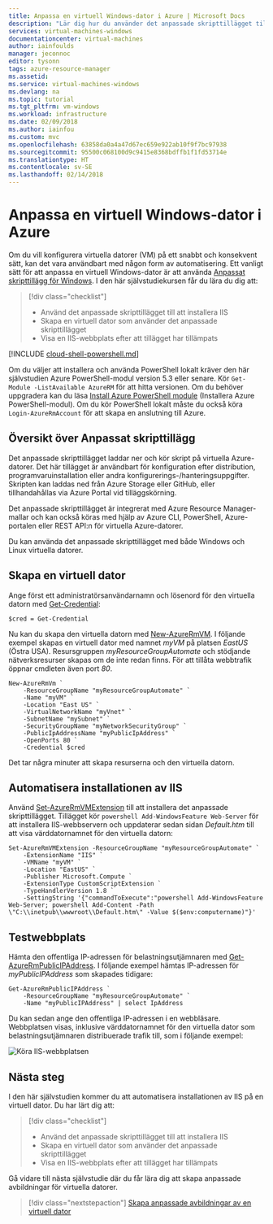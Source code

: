 ```yaml
---
title: Anpassa en virtuell Windows-dator i Azure | Microsoft Docs
description: "Lär dig hur du använder det anpassade skripttillägget till att automatisera programinstallationer på virtuella Windows-datorer i Azure"
services: virtual-machines-windows
documentationcenter: virtual-machines
author: iainfoulds
manager: jeconnoc
editor: tysonn
tags: azure-resource-manager
ms.assetid: 
ms.service: virtual-machines-windows
ms.devlang: na
ms.topic: tutorial
ms.tgt_pltfrm: vm-windows
ms.workload: infrastructure
ms.date: 02/09/2018
ms.author: iainfou
ms.custom: mvc
ms.openlocfilehash: 63858da0a4a47d67ec659e922ab10f9f7bc97938
ms.sourcegitcommit: 95500c068100d9c9415e8368bdffb1f1fd53714e
ms.translationtype: HT
ms.contentlocale: sv-SE
ms.lasthandoff: 02/14/2018
---
```

# <a name="how-to-customize-a-windows-virtual-machine-in-azure"></a>Anpassa en virtuell Windows-dator i Azure
Om du vill konfigurera virtuella datorer (VM) på ett snabbt och konsekvent sätt, kan det vara användbart med någon form av automatisering. Ett vanligt sätt för att anpassa en virtuell Windows-dator är att använda [Anpassat skripttillägg för Windows](extensions-customscript.md). I den här självstudiekursen får du lära du dig att:

> [!div class="checklist"]
> * Använd det anpassade skripttillägget till att installera IIS
> * Skapa en virtuell dator som använder det anpassade skripttillägget
> * Visa en IIS-webbplats efter att tillägget har tillämpats

[!INCLUDE [cloud-shell-powershell.md](../../../includes/cloud-shell-powershell.md)]

Om du väljer att installera och använda PowerShell lokalt kräver den här självstudien Azure PowerShell-modul version 5.3 eller senare. Kör `Get-Module -ListAvailable AzureRM` för att hitta versionen. Om du behöver uppgradera kan du läsa [Install Azure PowerShell module](/powershell/azure/install-azurerm-ps) (Installera Azure PowerShell-modul). Om du kör PowerShell lokalt måste du också köra `Login-AzureRmAccount` för att skapa en anslutning till Azure. 


## <a name="custom-script-extension-overview"></a>Översikt över Anpassat skripttillägg
Det anpassade skripttillägget laddar ner och kör skript på virtuella Azure-datorer. Det här tillägget är användbart för konfiguration efter distribution, programvaruinstallation eller andra konfigurerings-/hanteringsuppgifter. Skripten kan laddas ned från Azure Storage eller GitHub, eller tillhandahållas via Azure Portal vid tilläggskörning.

Det anpassade skripttillägget är integrerat med Azure Resource Manager-mallar och kan också köras med hjälp av Azure CLI, PowerShell, Azure-portalen eller REST API:n för virtuella Azure-datorer.

Du kan använda det anpassade skripttillägget med både Windows och Linux virtuella datorer.


## <a name="create-virtual-machine"></a>Skapa en virtuell dator
Ange först ett administratörsanvändarnamn och lösenord för den virtuella datorn med [Get-Credential](https://msdn.microsoft.com/powershell/reference/5.1/microsoft.powershell.security/Get-Credential):

```azurepowershell-interactive
$cred = Get-Credential
```

Nu kan du skapa den virtuella datorn med [New-AzureRmVM](/powershell/module/azurerm.compute/new-azurermvm). I följande exempel skapas en virtuell dator med namnet *myVM* på platsen *EastUS* (Östra USA). Resursgruppen *myResourceGroupAutomate* och stödjande nätverksresurser skapas om de inte redan finns. För att tillåta webbtrafik öppnar cmdleten även port *80*.

```azurepowershell-interactive
New-AzureRmVm `
    -ResourceGroupName "myResourceGroupAutomate" `
    -Name "myVM" `
    -Location "East US" `
    -VirtualNetworkName "myVnet" `
    -SubnetName "mySubnet" `
    -SecurityGroupName "myNetworkSecurityGroup" `
    -PublicIpAddressName "myPublicIpAddress" `
    -OpenPorts 80 `
    -Credential $cred
```

Det tar några minuter att skapa resurserna och den virtuella datorn.


## <a name="automate-iis-install"></a>Automatisera installationen av IIS
Använd [Set-AzureRmVMExtension](/powershell/module/azurerm.compute/set-azurermvmextension) till att installera det anpassade skripttillägget. Tillägget kör `powershell Add-WindowsFeature Web-Server` för att installera IIS-webbservern och uppdaterar sedan sidan *Default.htm* till att visa värddatornamnet för den virtuella datorn:

```azurepowershell-interactive
Set-AzureRmVMExtension -ResourceGroupName "myResourceGroupAutomate" `
    -ExtensionName "IIS" `
    -VMName "myVM" `
    -Location "EastUS" `
    -Publisher Microsoft.Compute `
    -ExtensionType CustomScriptExtension `
    -TypeHandlerVersion 1.8 `
    -SettingString '{"commandToExecute":"powershell Add-WindowsFeature Web-Server; powershell Add-Content -Path \"C:\\inetpub\\wwwroot\\Default.htm\" -Value $($env:computername)"}'
```


## <a name="test-web-site"></a>Testwebbplats
Hämta den offentliga IP-adressen för belastningsutjämnaren med [Get-AzureRmPublicIPAddress](/powershell/module/azurerm.network/get-azurermpublicipaddress). I följande exempel hämtas IP-adressen för *myPublicIPAddress* som skapades tidigare:

```azurepowershell-interactive
Get-AzureRmPublicIPAddress `
    -ResourceGroupName "myResourceGroupAutomate" `
    -Name "myPublicIPAddress" | select IpAddress
```

Du kan sedan ange den offentliga IP-adressen i en webbläsare. Webbplatsen visas, inklusive värddatornamnet för den virtuella dator som belastningsutjämnaren distribuerade trafik till, som i följande exempel:

![Köra IIS-webbplatsen](./media/tutorial-automate-vm-deployment/running-iis-website.png)


## <a name="next-steps"></a>Nästa steg

I den här självstudien kommer du att automatisera installationen av IIS på en virtuell dator. Du har lärt dig att:

> [!div class="checklist"]
> * Använd det anpassade skripttillägget till att installera IIS
> * Skapa en virtuell dator som använder det anpassade skripttillägget
> * Visa en IIS-webbplats efter att tillägget har tillämpats

Gå vidare till nästa självstudie där du får lära dig att skapa anpassade avbildningar för virtuella datorer.

> [!div class="nextstepaction"]
> [Skapa anpassade avbildningar av en virtuell dator](./tutorial-custom-images.md)
